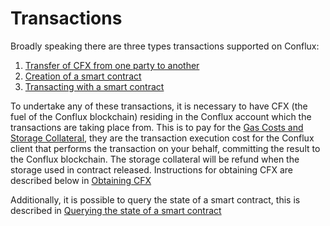 # Transactions

Broadly speaking there are three types transactions supported on Conflux:

1.  [Transfer of CFX from one party to another](transfer_eth.md#transfer-of-ether-from-one-party-to-another)
2.  [Creation of a smart contract](https://github.com/Conflux-Chain/conflux-abigen#deploy-contract)
3.  [Transacting with a smart contract](https://github.com/Conflux-Chain/conflux-abigen#transacting-with-an-conflux-contract)

To undertake any of these transactions, it is necessary to have CFX (the fuel of the Conflux blockchain) residing in the Conflux account which the transactions are taking place from. This is to pay for the [Gas Costs and Storage Collateral](gas_and_storage.md), they are the transaction execution cost for the Conflux client that performs the transaction on your behalf, committing the result to the Conflux blockchain. The storage collateral will be refund when the storage used in contract released. Instructions for obtaining CFX are described below in [Obtaining CFX](obtaining_cfx.md)

Additionally, it is possible to query the state of a smart contract, this is described in [Querying the state of a smart contract](https://github.com/Conflux-Chain/conflux-abigen#accessing-an-conflux-contract)








